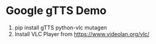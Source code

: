 # Google gTTS Demo

1. pip install gTTS python-vlc mutagen
2. Install VLC Player from https://www.videolan.org/vlc/
